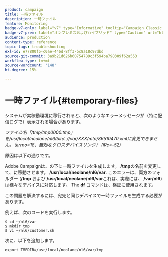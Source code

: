 ```yaml
---
product: campaign
title: 一時ファイル
description: 一時ファイル
feature: Monitoring
badge-v7-only: label="v7" type="Informative" tooltip="Campaign Classic v7 にのみ適用されます"
badge-v7-prem: label="オンプレミスおよびハイブリッド" type="Caution" url="https://experienceleague.adobe.com/docs/campaign-classic/using/installing-campaign-classic/architecture-and-hosting-models/hosting-models-lp/hosting-models.html?lang=ja" tooltip="オンプレミスデプロイメントとハイブリッドデプロイメントにのみ適用されます"
audience: production
content-type: reference
topic-tags: troubleshooting
exl-id: e77800f5-c0ae-446d-8ff3-bc8a18c97dbd
source-git-commit: 3a9b21d626b60754789c3f594ba798309f62a553
workflow-type: tm+mt
source-wordcount: '148'
ht-degree: 15%

---
```


# 一時ファイル{#temporary-files}



システムが実稼動環境に移行されると、次のようなエラーメッセージが（特に配信ログで）表示される場合があります。

*ファイル名「/tmp/tmp0000.tmp」を/usr/local/neolane/nl6/bin/..//var/XXX/mta/86510470.xmlに変更できません。（errno=18、無効なクロスデバイスリンク） (iRc=-52)*

原因は以下の通りです。

Adobe Campaignは、の下に一時ファイルを生成します。 **/tmp**&#x200B;の名前を変更して、に移動させます。 **/usr/local/neolane/nl6/var**. このエラーは、両方のフォルダー (**/tmp** および **/usr/local/neolane/nl6/var**&#x200B;これは、実際には、 **/var/nl6**) は様々なデバイスに対応します。 The **df** コマンドは、検証に使用されます。

この問題を解決するには、宛先と同じデバイスで一時ファイルを生成する必要があります。

例えば、次のコードを実行します。

```
$ cd ~/nl6/var
$ mkdir tmp
$ vi ~/nl6/customer.sh
```

次に、以下を追加します。

```
export TMPDIR=/usr/local/neolane/nl6/var/tmp 
```
